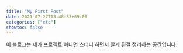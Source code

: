 ```yaml
---
title: "My First Post"
date: 2021-07-27T13:48:33+09:00
categories: ["etc"]
showtoc: false
---
```


이 블로그는 제가 프로젝트 아니면 스터디 하면서 알게 된걸 정리하는 공간입니다.
